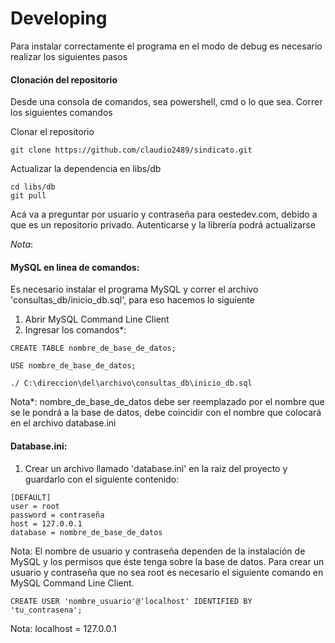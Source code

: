 

# Developing

Para instalar correctamente el programa en el modo de debug es necesario realizar los siguientes pasos

#### Clonación del repositorio
Desde una consola de comandos, sea powershell, cmd o lo que sea. Correr los siguientes comandos

Clonar el repositorio
```
git clone https://github.com/claudio2489/sindicato.git
```

Actualizar la dependencia en libs/db
```
cd libs/db
git pull
```
Acá va a preguntar por usuario y contraseña para oestedev.com, debido a que es un repositorio privado.
Autenticarse y la librería podrá actualizarse

*Nota*:

#### MySQL en linea de comandos:
Es necesario instalar el programa MySQL y correr el archivo 'consultas_db/inicio_db.sql', para eso hacemos lo siguiente

1. Abrir MySQL Command Line Client
2. Ingresar los comandos*:
  ```mysql
  CREATE TABLE nombre_de_base_de_datos;

  USE nombre_de_base_de_datos;

  ./ C:\direccion\del\archivo\consultas_db\inicio_db.sql
  ```

Nota*: nombre_de_base_de_datos debe ser reemplazado por el nombre que se le pondrá a la base de datos, debe coincidir con el nombre que colocará en el archivo database.ini

#### Database.ini:
1. Crear un archivo llamado 'database.ini' en la raíz del proyecto y guardarlo con el siguiente contenido:

  ```
  [DEFAULT]
  user = root
  password = contraseña
  host = 127.0.0.1
  database = nombre_de_base_de_datos
  ```

Nota: El nombre de usuario y contraseña dependen de la instalación de MySQL y los permisos que éste tenga sobre la base de datos. Para crear un usuario y contraseña que no sea root es necesario el siguiente comando en MySQL Command Line Client.

```
CREATE USER 'nombre_usuario'@'localhost' IDENTIFIED BY 'tu_contrasena';
```

Nota: localhost = 127.0.0.1
